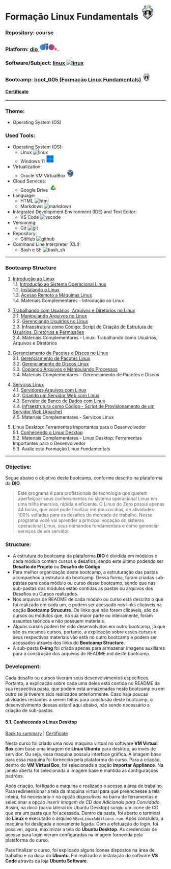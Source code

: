 # Formação Linux Fundamentals   <img src="./0-aux/logo_boot.png" alt="boot_005" width="auto" height="45">

### Repository: [course](../../../)   
### Platform: <a href="../../">dio   <img src="https://github.com/PedroHeeger/main/blob/main/0-aux/logos/plataforma/dio.jpeg" alt="dio" width="auto" height="25"></a>   
### Software/Subject: <a href="../">linux   <img src="https://cdn.jsdelivr.net/gh/devicons/devicon/icons/linux/linux-original.svg" alt="linux" width="auto" height="25"></a>
### Bootcamp: <a href="./">boot_005 (Formação Linux Fundamentals)   <img src="./0-aux/logo_boot.png" alt="boot_005" width="auto" height="25"></a>

#### <a href="https://github.com/PedroHeeger/main/blob/main/cert_ti/03-conclu/os/linux/(23-08-03)%20Cert%20Formacao%20Linux%20Fundamentals%20PH%20DIO.pdf">Certificate</a>

---

### Theme:
- Operating System (OS)

### Used Tools:
- Operating System (OS): 
  - Linux   <img src="https://cdn.jsdelivr.net/gh/devicons/devicon/icons/linux/linux-original.svg" alt="linux" width="auto" height="25">
  - Windows 11   <img src="https://github.com/PedroHeeger/main/blob/main/0-aux/logos/software/windows11.png" alt="windows11" width="auto" height="25">
- Virtualization: 
  - Oracle VM VirtualBox   <img src="https://github.com/PedroHeeger/main/blob/main/0-aux/logos/software/vm_virtualbox.png" alt="vm_virtualbox" width="auto" height="25">
- Cloud Services:
  - Google Drive <img src="https://github.com/PedroHeeger/main/blob/main/0-aux/logos/software/google_drive.png" alt="google_drive" width="auto" height="25">
- Language:
  - HTML   <img src="https://cdn.jsdelivr.net/gh/devicons/devicon/icons/html5/html5-original.svg" alt="html" width="auto" height="25">
  - Markdown   <img src="https://cdn.jsdelivr.net/gh/devicons/devicon/icons/markdown/markdown-original.svg" alt="markdown" width="auto" height="25">
- Integrated Development Environment (IDE) and Text Editor:
  - VS Code   <img src="https://cdn.jsdelivr.net/gh/devicons/devicon/icons/vscode/vscode-original.svg" alt="vscode" width="auto" height="25">
- Versioning: 
  - Git   <img src="https://cdn.jsdelivr.net/gh/devicons/devicon/icons/git/git-original.svg" alt="git" width="auto" height="25">
- Repository:
  - GitHub   <img src="https://cdn.jsdelivr.net/gh/devicons/devicon/icons/github/github-original.svg" alt="github" width="auto" height="25">
- Command Line Interpreter (CLI):
  - Bash e Sh   <img src="https://cdn.jsdelivr.net/gh/devicons/devicon/icons/bash/bash-original.svg" alt="bash_sh" width="auto" height="25">

---

### Bootcamp Structure
1. [Introdução ao Linux](https://github.com/PedroHeeger/boot/tree/main/dio/linux/boot_003/02-linux)   
  1.1. [Introdução ao Sistema Operacional Linux](https://github.com/PedroHeeger/boot/tree/main/dio/linux/boot_003/02-linux#item2.1)    
  1.2. [Instalando o Linux](https://github.com/PedroHeeger/boot/tree/main/dio/linux/boot_003/02-linux#item2.2)   
  1.3. [Acesso Remoto a Máquinas Linux](https://github.com/PedroHeeger/boot/tree/main/dio/linux/boot_003/02-linux#item2.3)   
  1.4. Materiais Complementares - Introdução ao Linux   

2. [Trabalhando com Usuários, Arquivos e Diretórios no Linux](https://github.com/PedroHeeger/boot/tree/main/dio/linux/boot_003/02-linux)    
  2.1. [Manipulando Arquivos no Linux](https://github.com/PedroHeeger/boot/tree/main/dio/linux/boot_003/02-linux#item2.4)   
  2.2. [Gerenciando Usuários no Linux](https://github.com/PedroHeeger/boot/tree/main/dio/linux/boot_003/02-linux#item2.5)   
  2.3. [Infraestrutura como Código: Script de Criação de Estrutura de Usuários, Diretórios e Permissões](https://github.com/PedroHeeger/boot/tree/main/dio/linux/boot_003/02-linux#item2.9)   
  2.4. Materiais Complementares - Linux: Trabalhando como Usuários, Arquivos e Diretórios      

3. [Gerenciamento de Pacotes e Discos no Linux](https://github.com/PedroHeeger/boot/tree/main/dio/linux/boot_003/02-linux)   
  3.1. [Gerenciamento de Pacotes Linux](https://github.com/PedroHeeger/boot/tree/main/dio/linux/boot_003/02-linux#item2.6)   
  3.2. [Gerenciamento de Discos Linux](https://github.com/PedroHeeger/boot/tree/main/dio/linux/boot_003/02-linux#item2.7)   
  3.3. [Copiando Arquivos e Manipulando Processos](https://github.com/PedroHeeger/boot/tree/main/dio/linux/boot_003/02-linux#item2.8)   
  3.4. Materiais Complementares - Gerenciamento de Pacotes e Discos   

4. [Serviços Linux](https://github.com/PedroHeeger/boot/tree/main/dio/linux/boot_003/03-servidor_linux)   
  4.1. [Servidores Arquivos com Linux](https://github.com/PedroHeeger/boot/tree/main/dio/linux/boot_003/03-servidor_linux#item3.1)   
  4.2. [Criando um Servidor Web com Linux](https://github.com/PedroHeeger/boot/tree/main/dio/linux/boot_003/03-servidor_linux#item3.2)   
  4.3. [Servidor de Banco de Dados com Linux](https://github.com/PedroHeeger/boot/tree/main/dio/linux/boot_003/03-servidor_linux#item3.3)   
  4.4. [Infraestrutura como Código - Script de Provisionamento de um Servidor Web (Apache)](https://github.com/PedroHeeger/boot/tree/main/dio/linux/boot_003/03-servidor_linux#item3.4)   
  4.5. Materiais Complementares - Serviços Linux

5. <a name="item5">Linux Desktop: Ferramentas Importantes para o Desenvolvedor</a>  
  5.1. <a href="#item5.1">Conhecendo o Linux Desktop</a><br>
  5.2. Materiais Complementares - Linux Desktop: Ferramentas Importantes para o Desenvolvedor   
  5.3. Avalie esta Formação Linux Fundamentals

---

### Objective:
Segue abaixo o objetivo deste bootcamp, conforme descrito na plataforma da **DIO**.
  
>Este programa é para profissionais de tecnologia que querem aperfeiçoar seus conhecimentos no sistema operacional Linux em uma trilha imersiva, rápida e eficiente. O Linux do Zero possui apenas 44 horas, que você pode finalizar em poucos dias, de atividades 100% voltadas para os desafios do mercado de trabalho. Nesse programa você vai aprender a principal vocação do sistema operacional Linux, seus comandos fundamentais e como gerenciar serviços de um servidor.

### Structure:
- A estrutura do bootcamp da plataforma **DIO** é dividida em módulos e cada módulo contém cursos e desafios, sendo este último podendo ser **Desafio de Projeto** ou **Desafio de Código**. 
- Para melhor organização deste bootcamp, a estruturação das pastas acompanhou a estrutura do bootcamp. Dessa forma, foram criadas sub-pastas para cada módulo ou curso desse bootcamp, sendo que nas sub-pastas dos módulos estão contidas as pastas ou arquivos dos Desafios ou Cursos realizados.
- Nos arquivos de README de cada módulo ou curso está descrito o que foi realizado em cada um, e podem ser acessado nos links clicáveis na opção **Bootcamp Strucutre**. Os links que não forem clicáveis, são de cursos ou módulos que, na sua maior parte ou inteiramente, foram assuntos teóricos e não possuem materiais.
- Alguns cursos podem ter sido desenvolvidos em outro bootcamp, já que são os mesmos cursos, portanto, a explicação sobre esses cursos e seus respectivos materiais vão está no outro bootcamp e podem ser acessados através dos links do **Bootcamp Structure**.
- A sub-pasta **0-img** foi criada apenas para armazenar imagens auxiliares para a construção dos arquivos de README.md deste bootcamp.

### Development:
Cada desafio ou cursos tiveram seus desenvolvimentos específicos. Portanto, a explicação sobre cada uma deles está contida no README da sua respectiva pasta, que podem está armazenadas neste bootcamp ou em outro se já tiverem sido realizados anteriormente. Caso haja poucas atividades restantes a serem feitas para conclusão deste bootcamp, o desenvolvimento dessas estará aqui abaixo, não sendo necessário a criação de sub-pastas.

<a name="item5.1"><h4>5.1. Conhecendo o Linux Desktop</h4></a>[Back to summary](#item5) | <a href="https://github.com/PedroHeeger/main/blob/main/cert_ti/04-curso/os/linux/(23-08-03)%20Conhecendo%20o%20Linux%20Desktop%20PH%20DIO.pdf">Certificate</a>

Nesta curso foi criado uma nova maquina virtual no software **VM Virtual Box** com base uma imagem de **Linux Ubuntu** para desktop, ao invés de servidor. Ou seja, essa maquina possuíu interface gráfica. A imagem base para essa maquina foi fornecido pela plataforma do curso. Para a criação, dentro do **VM Virtual Box**, foi selecionada a opção **Importar Appliance**. Na janela aberta foi selecionada a imagem base e mantida as configurações padrões.

Após criação, foi ligado a maquina e realizado o acesso a área de trabalho. Para redimensionar a tela da maquina virtual para que preenchesse a tela inteira, foi necessário ir na opção *dispositivos* na barra de ferramentas e selecionar a opção *inserir imagem de CD dos Adicionais para Convidado*. Assim, na doca (barra lateral do Ubuntu Desktop) surgiu um ícone de CD que era um pasta que foi acessada. Dentro da pasta, foi aberto o terminal do **Linux** e executado o arquivo `VBoxLinuxAdditions.run`. Após concluído, a maquina foi desligada e novamente ligada. Com a efetuação do login, foi possível, agora, maximizar a tela do **Ubuntu Desktop**. As credenciais de acesso para login vieram configuradas na imagem fornecida pela plataforma do curso.

Para finalizar o curso, foi explicado alguns ícones dispostos na área de trabalho e na doca do **Ubuntu**. Foi realizado a instalação do software **VS Code** através da loja **Ubuntu Software**.